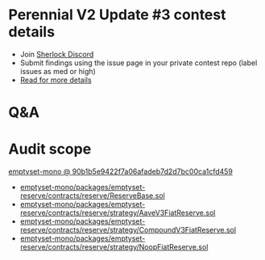 
# Perennial V2 Update #3 contest details

- Join [Sherlock Discord](https://discord.gg/MABEWyASkp)
- Submit findings using the issue page in your private contest repo (label issues as med or high)
- [Read for more details](https://docs.sherlock.xyz/audits/watsons)

# Q&A

# Audit scope


[emptyset-mono @ 90b1b5e9422f7a06afadeb7d2d7bc00ca1cfd459](https://github.com/equilibria-xyz/emptyset-mono/tree/90b1b5e9422f7a06afadeb7d2d7bc00ca1cfd459)
- [emptyset-mono/packages/emptyset-reserve/contracts/reserve/ReserveBase.sol](emptyset-mono/packages/emptyset-reserve/contracts/reserve/ReserveBase.sol)
- [emptyset-mono/packages/emptyset-reserve/contracts/reserve/strategy/AaveV3FiatReserve.sol](emptyset-mono/packages/emptyset-reserve/contracts/reserve/strategy/AaveV3FiatReserve.sol)
- [emptyset-mono/packages/emptyset-reserve/contracts/reserve/strategy/CompoundV3FiatReserve.sol](emptyset-mono/packages/emptyset-reserve/contracts/reserve/strategy/CompoundV3FiatReserve.sol)
- [emptyset-mono/packages/emptyset-reserve/contracts/reserve/strategy/NoopFiatReserve.sol](emptyset-mono/packages/emptyset-reserve/contracts/reserve/strategy/NoopFiatReserve.sol)


